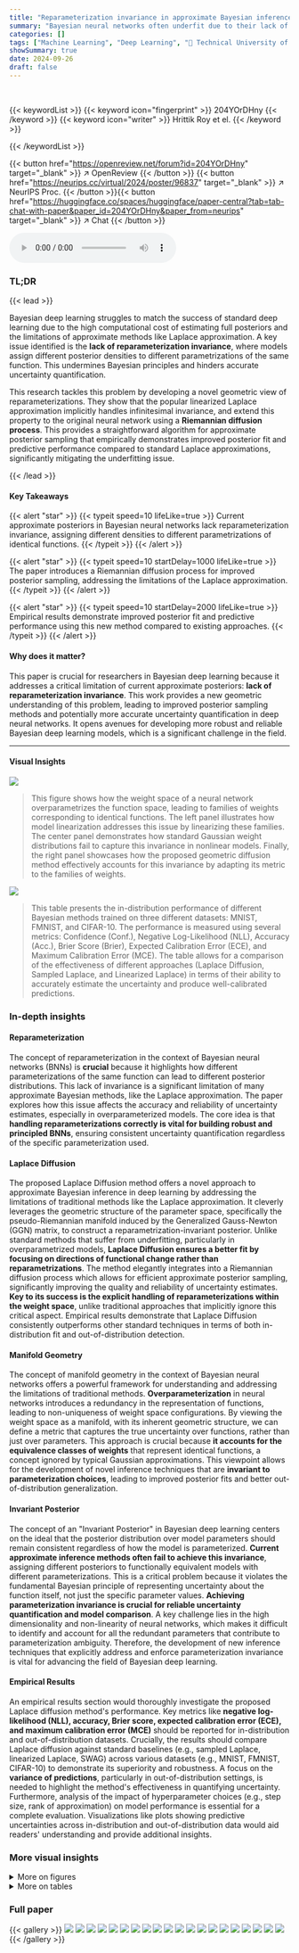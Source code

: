```yaml
---
title: "Reparameterization invariance in approximate Bayesian inference"
summary: "Bayesian neural networks often underfit due to their lack of reparameterization invariance; this paper introduces a Riemannian diffusion process to improve posterior sampling and enhance predictive pe..."
categories: []
tags: ["Machine Learning", "Deep Learning", "🏢 Technical University of Denmark",]
showSummary: true
date: 2024-09-26
draft: false
---
```


<br>

{{< keywordList >}}
{{< keyword icon="fingerprint" >}} 204YOrDHny {{< /keyword >}}
{{< keyword icon="writer" >}} Hrittik Roy et el. {{< /keyword >}}
 
{{< /keywordList >}}

{{< button href="https://openreview.net/forum?id=204YOrDHny" target="_blank" >}}
↗ OpenReview
{{< /button >}}
{{< button href="https://neurips.cc/virtual/2024/poster/96837" target="_blank" >}}
↗ NeurIPS Proc.
{{< /button >}}{{< button href="https://huggingface.co/spaces/huggingface/paper-central?tab=tab-chat-with-paper&paper_id=204YOrDHny&paper_from=neurips" target="_blank" >}}
↗ Chat
{{< /button >}}



<audio controls>
    <source src="https://ai-paper-reviewer.com/204YOrDHny/podcast.wav" type="audio/wav">
    Your browser does not support the audio element.
</audio>


### TL;DR


{{< lead >}}

Bayesian deep learning struggles to match the success of standard deep learning due to the high computational cost of estimating full posteriors and the limitations of approximate methods like Laplace approximation.  A key issue identified is the **lack of reparameterization invariance**, where models assign different posterior densities to different parametrizations of the same function. This undermines Bayesian principles and hinders accurate uncertainty quantification.

This research tackles this problem by developing a novel geometric view of reparameterizations.  They show that the popular linearized Laplace approximation implicitly handles infinitesimal invariance, and extend this property to the original neural network using a **Riemannian diffusion process**. This provides a straightforward algorithm for approximate posterior sampling that empirically demonstrates improved posterior fit and predictive performance compared to standard Laplace approximations, significantly mitigating the underfitting issue. 

{{< /lead >}}


#### Key Takeaways

{{< alert "star" >}}
{{< typeit speed=10 lifeLike=true >}} Current approximate posteriors in Bayesian neural networks lack reparameterization invariance, assigning different densities to different parametrizations of identical functions. {{< /typeit >}}
{{< /alert >}}

{{< alert "star" >}}
{{< typeit speed=10 startDelay=1000 lifeLike=true >}} The paper introduces a Riemannian diffusion process for improved posterior sampling, addressing the limitations of the Laplace approximation. {{< /typeit >}}
{{< /alert >}}

{{< alert "star" >}}
{{< typeit speed=10 startDelay=2000 lifeLike=true >}} Empirical results demonstrate improved posterior fit and predictive performance using this new method compared to existing approaches. {{< /typeit >}}
{{< /alert >}}

#### Why does it matter?
This paper is crucial for researchers in Bayesian deep learning because it addresses a critical limitation of current approximate posteriors: **lack of reparameterization invariance**.  This work provides a new geometric understanding of this problem, leading to improved posterior sampling methods and potentially more accurate uncertainty quantification in deep neural networks.  It opens avenues for developing more robust and reliable Bayesian deep learning models, which is a significant challenge in the field.

------
#### Visual Insights



![](https://ai-paper-reviewer.com/204YOrDHny/figures_1_1.jpg)

> This figure shows how the weight space of a neural network overparametrizes the function space, leading to families of weights corresponding to identical functions.  The left panel illustrates how model linearization addresses this issue by linearizing these families.  The center panel demonstrates how standard Gaussian weight distributions fail to capture this invariance in nonlinear models. Finally, the right panel showcases how the proposed geometric diffusion method effectively accounts for this invariance by adapting its metric to the families of weights.





![](https://ai-paper-reviewer.com/204YOrDHny/tables_7_1.jpg)

> This table presents the in-distribution performance of different Bayesian methods trained on three different datasets: MNIST, FMNIST, and CIFAR-10.  The performance is measured using several metrics: Confidence (Conf.), Negative Log-Likelihood (NLL), Accuracy (Acc.), Brier Score (Brier), Expected Calibration Error (ECE), and Maximum Calibration Error (MCE).  The table allows for a comparison of the effectiveness of different approaches (Laplace Diffusion, Sampled Laplace, and Linearized Laplace) in terms of their ability to accurately estimate the uncertainty and produce well-calibrated predictions.





### In-depth insights


#### Reparameterization
The concept of reparameterization in the context of Bayesian neural networks (BNNs) is **crucial** because it highlights how different parameterizations of the same function can lead to different posterior distributions.  This lack of invariance is a significant limitation of many approximate Bayesian methods, like the Laplace approximation. The paper explores how this issue affects the accuracy and reliability of uncertainty estimates, especially in overparameterized models. The core idea is that **handling reparameterizations correctly is vital for building robust and principled BNNs**, ensuring consistent uncertainty quantification regardless of the specific parameterization used.

#### Laplace Diffusion
The proposed Laplace Diffusion method offers a novel approach to approximate Bayesian inference in deep learning by addressing the limitations of traditional methods like the Laplace approximation.  It cleverly leverages the geometric structure of the parameter space, specifically the pseudo-Riemannian manifold induced by the Generalized Gauss-Newton (GGN) matrix, to construct a reparametrization-invariant posterior. Unlike standard methods that suffer from underfitting, particularly in overparametrized models, **Laplace Diffusion ensures a better fit by focusing on directions of functional change rather than reparametrizations**.  The method elegantly integrates into a Riemannian diffusion process which allows for efficient approximate posterior sampling, significantly improving the quality and reliability of uncertainty estimates.  **Key to its success is the explicit handling of reparameterizations within the weight space**, unlike traditional approaches that implicitly ignore this critical aspect. Empirical results demonstrate that Laplace Diffusion consistently outperforms other standard techniques in terms of both in-distribution fit and out-of-distribution detection.

#### Manifold Geometry
The concept of manifold geometry in the context of Bayesian neural networks offers a powerful framework for understanding and addressing the limitations of traditional methods.  **Overparameterization** in neural networks introduces a redundancy in the representation of functions, leading to non-uniqueness of weight space configurations.  By viewing the weight space as a manifold, with its inherent geometric structure, we can define a metric that captures the true uncertainty over functions, rather than just over parameters. This approach is crucial because **it accounts for the equivalence classes of weights** that represent identical functions, a concept ignored by typical Gaussian approximations.  This viewpoint allows for the development of novel inference techniques that are **invariant to parameterization choices**, leading to improved posterior fits and better out-of-distribution generalization.

#### Invariant Posterior
The concept of an "Invariant Posterior" in Bayesian deep learning centers on the ideal that the posterior distribution over model parameters should remain consistent regardless of how the model is parameterized.  **Current approximate inference methods often fail to achieve this invariance**, assigning different posteriors to functionally equivalent models with different parameterizations. This is a critical problem because it violates the fundamental Bayesian principle of representing uncertainty about the function itself, not just the specific parameter values.  **Achieving parameterization invariance is crucial for reliable uncertainty quantification and model comparison**.  A key challenge lies in the high dimensionality and non-linearity of neural networks, which makes it difficult to identify and account for all the redundant parameters that contribute to parameterization ambiguity.  Therefore, the development of new inference techniques that explicitly address and enforce parameterization invariance is vital for advancing the field of Bayesian deep learning.

#### Empirical Results
An empirical results section would thoroughly investigate the proposed Laplace diffusion method's performance.  Key metrics like **negative log-likelihood (NLL), accuracy, Brier score, expected calibration error (ECE), and maximum calibration error (MCE)** should be reported for in-distribution and out-of-distribution datasets.  Crucially, the results should compare Laplace diffusion against standard baselines (e.g., sampled Laplace, linearized Laplace, SWAG) across various datasets (e.g., MNIST, FMNIST, CIFAR-10) to demonstrate its superiority and robustness.  A focus on the **variance of predictions**, particularly in out-of-distribution settings, is needed to highlight the method's effectiveness in quantifying uncertainty.  Furthermore, analysis of the impact of hyperparameter choices (e.g., step size, rank of approximation) on model performance is essential for a complete evaluation.  Visualizations like plots showing predictive uncertainties across in-distribution and out-of-distribution data would aid readers' understanding and provide additional insights.


### More visual insights

<details>
<summary>More on figures
</summary>


![](https://ai-paper-reviewer.com/204YOrDHny/figures_1_2.jpg)

> This figure shows the decomposition of the function space into two subspaces: the kernel subspace, representing reparameterizations, and the non-kernel subspace, representing functional changes. The Laplace approximation (top left) underfits because it assigns significant probability mass to the kernel subspace. Linearizing the Laplace approximation (top middle) helps to reduce the underfitting. The Laplace diffusion method (top right) further improves the fit by concentrating the probability mass on the non-kernel subspace. The bottom row shows the kernel and non-kernel contributions separately for each of the three methods.


![](https://ai-paper-reviewer.com/204YOrDHny/figures_3_1.jpg)

> This figure illustrates the concept of reparameterization invariance in the context of neural networks.  The left panel shows that linearizing a neural network collapses families of weights that represent the same function into a single point. The center panel demonstrates that a standard Gaussian distribution over weights fails to capture the redundancy inherent in the overparameterization.  The right panel shows that a novel Riemannian diffusion method proposed in this paper addresses this issue by adapting the distribution over weights to the geometry of the function space, better capturing the equivalence between different sets of weights representing the same function.


![](https://ai-paper-reviewer.com/204YOrDHny/figures_3_2.jpg)

> The figure shows the training accuracy for different methods (Laplace Diffusion, Linearised Laplace, and Sampled Laplace) plotted against the rank of the Generalized Gauss-Newton (GGN) matrix.  As the rank of the GGN increases (meaning there are fewer redundant parameters), the underfitting problem observed in Sampled Laplace decreases, while Laplace Diffusion shows consistently high accuracy. This supports the paper's hypothesis that underfitting in Sampled Laplace is due to insufficient handling of reparameterizations, which are linked to the kernel (null space) of the GGN. A higher rank GGN signifies a smaller kernel, leading to less underfitting.


![](https://ai-paper-reviewer.com/204YOrDHny/figures_8_1.jpg)

> This figure presents benchmark results for Rotated MNIST, comparing the performance of Laplace Diffusion, Sampled Laplace, and Linearised Laplace.  It shows that Sampled Laplace severely underfits, even without rotation, while Laplace Diffusion consistently outperforms the other methods across various metrics (NLL, ECE, Accuracy).  The results for FMNIST and CIFAR-10 datasets are detailed further in Appendix E.3.2.


![](https://ai-paper-reviewer.com/204YOrDHny/figures_19_1.jpg)

> The figure shows the eigenvalues of the Generalized Gauss-Newton (GGN) matrix for a convolutional neural network trained on the MNIST dataset. The eigenvalues are plotted against their index, demonstrating a rapid decay in magnitude.  This indicates that a significant portion of the GGN's information is concentrated in a small number of principal components, suggesting the possibility of low-rank approximations of the GGN for computational efficiency.


![](https://ai-paper-reviewer.com/204YOrDHny/figures_21_1.jpg)

> This figure shows a comparison of uncertainty estimations from three different Bayesian approximation methods: Sampled Laplace, Linearized Laplace, and Laplace Diffusion. Each method is evaluated based on its full uncertainty, kernel uncertainty, and non-kernel uncertainty.  The results are visualized as contour plots, showing how the different methods capture uncertainty in the input space of a Gaussian mixture classification problem. The black dots represent data points from the Gaussian mixture, and the color gradients illustrate the magnitude of uncertainty. The figure helps to explain how the Laplace approximation methods suffer from an underfitting issue, particularly in the non-kernel direction. The Laplace diffusion method is shown to provide a more accurate representation of uncertainty, particularly by capturing the uncertainty in the non-kernel direction more accurately. This underfitting issue in the other approaches is attributed to their insufficient handling of reparameterizations.


![](https://ai-paper-reviewer.com/204YOrDHny/figures_23_1.jpg)

> This figure illustrates how the weight space of a neural network overparameterizes the function space.  In the linear case (left), model linearization effectively linearizes families of weights corresponding to the same function. However, for non-linear models (center, right), the Gaussian weight distributions don't adapt well to these families. The paper's proposed geometric diffusion method (right) addresses this issue by incorporating the geometry of the parameter space, thus achieving reparameterization invariance as depicted by the gray ellipses.


![](https://ai-paper-reviewer.com/204YOrDHny/figures_24_1.jpg)

> This figure illustrates the concept of reparameterization invariance in the context of Bayesian neural networks.  The left panel shows how linearizing a model simplifies the weight space, making different weight settings that represent the same function collapse into single points. The center panel demonstrates how a standard Gaussian distribution in weight space (nonlinear model) fails to capture this invariance, resulting in assigning different posterior densities to different parametrizations of the same function.  The right panel shows how the proposed Riemannian diffusion method correctly adapts to this geometry, exhibiting invariance to reparameterizations, and resulting in a posterior that reflects uncertainty over functions rather than parameters.


</details>




<details>
<summary>More on tables
</summary>


![](https://ai-paper-reviewer.com/204YOrDHny/tables_7_2.jpg)
> This table presents the out-of-distribution Area Under the Receiver Operating Characteristic curve (AUROC) for several Bayesian deep learning methods.  The models were trained on MNIST, FMNIST, and CIFAR-10 datasets and tested on a variety of out-of-distribution datasets to evaluate their ability to generalize to unseen data.  The AUROC scores indicate the performance of each method in distinguishing between in-distribution and out-of-distribution samples.

![](https://ai-paper-reviewer.com/204YOrDHny/tables_22_1.jpg)
> This table presents the in-distribution performance of different Bayesian methods on three benchmark datasets: MNIST, Fashion-MNIST, and CIFAR-10.  The performance is evaluated using several metrics: Confidence, Accuracy, Negative Log-Likelihood (NLL), Brier Score, Expected Calibration Error (ECE), and Maximum Calibration Error (MCE).  The results show how different methods compare in terms of calibration, accuracy, and predictive uncertainty within the training distribution.

![](https://ai-paper-reviewer.com/204YOrDHny/tables_22_2.jpg)
> This table presents a comparison of different Bayesian methods (Laplace diffusion, Sampled Laplace, Linearised Laplace, SWAG, Last-Layer Laplace, Diagonal Laplace, and MAP) in terms of their in-distribution performance.  The metrics used to evaluate performance include Confidence, Negative Log-Likelihood (NLL), Accuracy (Acc), Brier Score (Brier), Expected Calibration Error (ECE), and Maximum Calibration Error (MCE). The results are shown for three different datasets: MNIST, FMNIST, and CIFAR-10, allowing for a comparison of method performance across various datasets.

![](https://ai-paper-reviewer.com/204YOrDHny/tables_22_3.jpg)
> This table presents the in-distribution performance of different Bayesian methods trained on three datasets: MNIST, FMNIST, and CIFAR-10.  The performance is evaluated using several metrics: Confidence (Conf.), Negative Log-Likelihood (NLL), Accuracy (Acc.), Brier score (Brier), Expected Calibration Error (ECE), and Maximum Calibration Error (MCE).  Lower values are better for NLL, Brier, ECE, and MCE, while higher values are better for Conf. and Acc.  The table allows for a comparison of the performance of Laplace Diffusion (the proposed method) against other approaches like Sampled Laplace, Linearised Laplace, etc.

![](https://ai-paper-reviewer.com/204YOrDHny/tables_23_1.jpg)
> This table presents the out-of-distribution Area Under the Receiver Operating Characteristic curve (AUROC) for different Bayesian methods tested on MNIST, FMNIST, and CIFAR-10 datasets.  AUROC is a metric that measures the ability of a classifier to distinguish between in-distribution and out-of-distribution data. Higher AUROC values indicate better performance. The table shows that the proposed Laplace diffusion method generally outperforms other methods in this out-of-distribution setting.

![](https://ai-paper-reviewer.com/204YOrDHny/tables_24_1.jpg)
> This table presents the out-of-distribution Area Under the Receiver Operating Characteristic curve (AUROC) performance for three different datasets: MNIST, Fashion-MNIST (FMNIST), and CIFAR-10.  The AUROC metric is used to evaluate the performance of different methods in distinguishing between in-distribution and out-of-distribution samples.  Higher AUROC values are indicative of better performance.  The table compares the Laplace diffusion method with other methods, such as sampled Laplace and linearized Laplace.

![](https://ai-paper-reviewer.com/204YOrDHny/tables_24_2.jpg)
> This table presents the results of out-of-distribution AUROC performance using different methods.  The AUROC (Area Under the Receiver Operating Characteristic curve) is a metric to evaluate the performance of binary classification.  Higher values indicate better performance. The table compares the Laplace diffusion method with sampled Laplace, linearized Laplace, SWAG, last-layer Laplace, diagonal Laplace, and MAP (Maximum a Posteriori) across various out-of-distribution datasets (MNIST, FMNIST, EMNIST, KMNIST, CIFAR-10, CIFAR-100, SVHN).  This allows for comparison of the different methods' ability to generalize beyond the training distribution.

</details>




### Full paper

{{< gallery >}}
<img src="https://ai-paper-reviewer.com/204YOrDHny/1.png" class="grid-w50 md:grid-w33 xl:grid-w25" />
<img src="https://ai-paper-reviewer.com/204YOrDHny/2.png" class="grid-w50 md:grid-w33 xl:grid-w25" />
<img src="https://ai-paper-reviewer.com/204YOrDHny/3.png" class="grid-w50 md:grid-w33 xl:grid-w25" />
<img src="https://ai-paper-reviewer.com/204YOrDHny/4.png" class="grid-w50 md:grid-w33 xl:grid-w25" />
<img src="https://ai-paper-reviewer.com/204YOrDHny/5.png" class="grid-w50 md:grid-w33 xl:grid-w25" />
<img src="https://ai-paper-reviewer.com/204YOrDHny/6.png" class="grid-w50 md:grid-w33 xl:grid-w25" />
<img src="https://ai-paper-reviewer.com/204YOrDHny/7.png" class="grid-w50 md:grid-w33 xl:grid-w25" />
<img src="https://ai-paper-reviewer.com/204YOrDHny/8.png" class="grid-w50 md:grid-w33 xl:grid-w25" />
<img src="https://ai-paper-reviewer.com/204YOrDHny/9.png" class="grid-w50 md:grid-w33 xl:grid-w25" />
<img src="https://ai-paper-reviewer.com/204YOrDHny/10.png" class="grid-w50 md:grid-w33 xl:grid-w25" />
<img src="https://ai-paper-reviewer.com/204YOrDHny/11.png" class="grid-w50 md:grid-w33 xl:grid-w25" />
<img src="https://ai-paper-reviewer.com/204YOrDHny/12.png" class="grid-w50 md:grid-w33 xl:grid-w25" />
<img src="https://ai-paper-reviewer.com/204YOrDHny/13.png" class="grid-w50 md:grid-w33 xl:grid-w25" />
<img src="https://ai-paper-reviewer.com/204YOrDHny/14.png" class="grid-w50 md:grid-w33 xl:grid-w25" />
<img src="https://ai-paper-reviewer.com/204YOrDHny/15.png" class="grid-w50 md:grid-w33 xl:grid-w25" />
<img src="https://ai-paper-reviewer.com/204YOrDHny/16.png" class="grid-w50 md:grid-w33 xl:grid-w25" />
<img src="https://ai-paper-reviewer.com/204YOrDHny/17.png" class="grid-w50 md:grid-w33 xl:grid-w25" />
<img src="https://ai-paper-reviewer.com/204YOrDHny/18.png" class="grid-w50 md:grid-w33 xl:grid-w25" />
<img src="https://ai-paper-reviewer.com/204YOrDHny/19.png" class="grid-w50 md:grid-w33 xl:grid-w25" />
<img src="https://ai-paper-reviewer.com/204YOrDHny/20.png" class="grid-w50 md:grid-w33 xl:grid-w25" />
{{< /gallery >}}